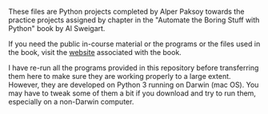 These files are Python projects completed by Alper Paksoy towards the practice projects 
assigned by chapter  in the "Automate the Boring Stuff with Python" book by Al Sweigart.

If you need the public in-course material or the programs or the files used in the book, 
visit the [website](https://automatetheboringstuff.com/) associated with the book.

I have re-run all the programs provided in this repository before transferring them here 
to make sure they are working properly to a large extent. However, they are developed 
on Python 3 running on Darwin (mac OS). You may have to tweak some of them a bit if you 
download and try to run them, especially on a non-Darwin computer.
